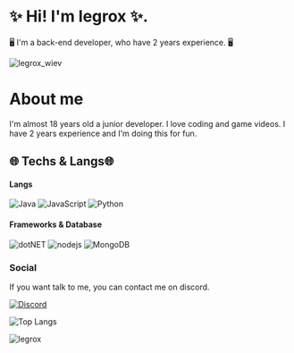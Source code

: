 # ✨ Hi! I'm legrox ✨.
🖥️ I'm a back-end developer, who have 2 years experience. 🖥️

![legrox_wiev](https://komarev.com/ghpvc/?username=LegroxSemight&color=dc143c)

# About me
I'm almost 18 years old a junior developer. I love coding and game videos. I have 2 years experience and I'm doing this for fun.

## 🌐 Techs & Langs🌐
#### Langs
![Java](https://img.shields.io/badge/Java-ED8B00?style=for-the-badge&logo=java&logoColor=white) ![JavaScript](https://img.shields.io/badge/JavaScript-323330?style=for-the-badge&logo=javascript&logoColor=F7DF1E) ![Python](https://img.shields.io/badge/Python-14354C?style=for-the-badge&logo=python&logoColor=white)
#### Frameworks & Database
![dotNET](https://img.shields.io/badge/.NET-512BD4?style=for-the-badge&logo=dotnet&logoColor=white) ![nodejs](https://img.shields.io/badge/Node.js-339933?style=for-the-badge&logo=nodedotjs&logoColor=white) ![MongoDB](https://img.shields.io/badge/MongoDB-4EA94B?style=for-the-badge&logo=mongodb&logoColor=white)

### Social
If you want talk to me, you can contact me on discord.

[![Discord](https://img.shields.io/badge/Discord-7289DA?style=for-the-badge&logo=discord&logoColor=white)](https://discord.com/users/852584041831989288)


![Top Langs](https://github-readme-stats.vercel.app/api/top-langs/?username=LegroxSemight&layout=compact&bg_color=353535&text_color=ABABAB&title_color=BC25E9&)


![legrox](https://github-readme-stats.vercel.app/api?username=LegroxSemight&show_icons=true&bg_color=353535&text_color=ABABAB&title_color=BC25E9&icon_color=BC25E9) 

